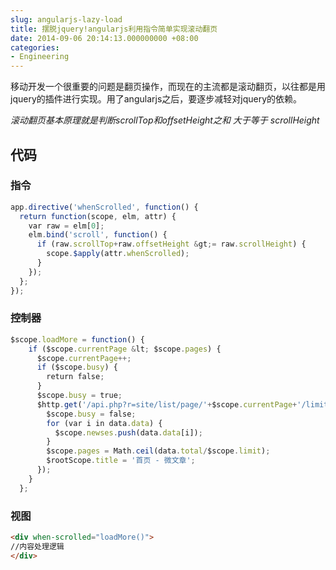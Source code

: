 ```yaml
---
slug: angularjs-lazy-load
title: 摆脱jquery!angularjs利用指令简单实现滚动翻页
date: 2014-09-06 20:14:13.000000000 +08:00
categories:
- Engineering
---
```

移动开发一个很重要的问题是翻页操作，而现在的主流都是滚动翻页，以往都是用jquery的插件进行实现。用了angularjs之后，要逐步减轻对jquery的依赖。   

*滚动翻页基本原理就是判断scrollTop和offsetHeight之和 大于等于 scrollHeight*   
## 代码
### 指令
```javascript
app.directive('whenScrolled', function() { 
  return function(scope, elm, attr) { 
    var raw = elm[0]; 
    elm.bind('scroll', function() { 
      if (raw.scrollTop+raw.offsetHeight &gt;= raw.scrollHeight) { 
        scope.$apply(attr.whenScrolled); 
      } 
    }); 
  }; 
});
```
### 控制器

```javascript
$scope.loadMore = function() { 
    if ($scope.currentPage &lt; $scope.pages) { 
      $scope.currentPage++; 
      if ($scope.busy) { 
        return false; 
      } 
      $scope.busy = true; 
      $http.get('/api.php?r=site/list/page/'+$scope.currentPage+'/limit/'+$scope.limit).success(function(data) { 
        $scope.busy = false; 
        for (var i in data.data) { 
          $scope.newses.push(data.data[i]); 
        } 
        $scope.pages = Math.ceil(data.total/$scope.limit); 
        $rootScope.title = '首页 - 微文章'; 
      }); 
    } 
  };
```

### 视图

```html
<div when-scrolled="loadMore()">
//内容处理逻辑
</div>
```